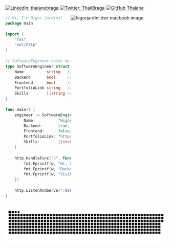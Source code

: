 <p align="left">

  [![Linkedin: thaianebraga](https://img.shields.io/badge/-higorjardini-blue?style=flat-square&logo=Linkedin&logoColor=white&link=https://www.linkedin.com/in/higorjardini/?locale=en_US)](https://www.linkedin.com/in/higorjardini/?locale=en_US)
  [![Twitter: ThaiiBraga](https://img.shields.io/twitter/follow/higor_jardini?style=social)](https://twitter.com/higor_jardini)
  [![GitHub Thaiane](https://img.shields.io/github/followers/HigorJardini?label=follow&style=social)](https://github.com/HigorJardini)

</p>

<a target="_blank" href="https://higorjardini.dev/"><img src="https://github.com/HigorJardini/HigorJardini/blob/main/higorjardini.dev.png?raw=true" alt="higorjardini.dev macbook image" min-width="300px" max-width="300px" width="300px" align="right"></a>

```go
// Hi, I'm Higor Jardini!
package main

import (
    "fmt"
    "net/http"
)

// SoftwareEngineer holds my profile info
type SoftwareEngineer struct {
    Name          string   // Name
    Backend       bool     // Backend expertise
    Frontend      bool     // Frontend skills
    PortfolioLink string   // Portfolio link
    Skills        []string // Technical skills
}

func main() {
    engineer := SoftwareEngineer{
        Name:          "Higor Jardini",
        Backend:       true,
        Frontend:      false,
        PortfolioLink: "https://higorjardini.dev/",
        Skills:        []string{"Go", "Node.js", "Java", "TypeScript"},
    }

    http.HandleFunc("/", func(w http.ResponseWriter, r *http.Request) {
        fmt.Fprintf(w, "Hi, I'm %s!\n", engineer.Name)
        fmt.Fprintf(w, "Backend development with skills in %v.\n", engineer.Skills)
        fmt.Fprintf(w, "Visit my portfolio at %s.", engineer.PortfolioLink)
    })

    http.ListenAndServe(":8080", nil)
}
```

##

![Snake animation](https://github.com/HigorJardini/Higorjardini/blob/output/github-contribution-grid-snake.svg)

